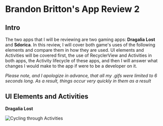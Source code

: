 # Brandon Britton's App Review 2

## Intro

  The two apps that I will be reviewing are two gaming apps: **Dragalia Lost** and **Sdorica**. In this review, I will cover both game's uses of the following elements and compare them in how they are used. UI elements and Activities will be covered first, the use of RecyclerView and Activities in both apps, the Activity lifecycle of these apps, and then I will answer what changes I would make to the app if were to be a developer on it.
  
  _Please note, and I apologize in advance, that all my .gifs were limited to 6 seconds long. As a result, things occur very quickly in them as a result_

## UI Elements and Activities

**Dragalia Lost**

![Cycling through Activities](https://cdn.discordapp.com/attachments/910117718924099594/947867457148817418/Screen_Recording_20220227-202727_Dragalia_1.gif)
